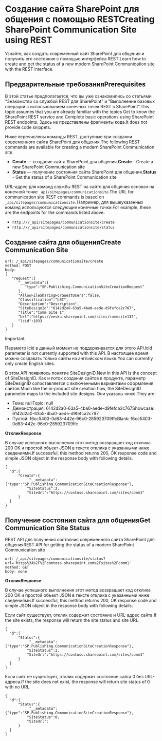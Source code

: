 # <a name="creating-sharepoint-communication-site-using-rest"></a><span data-ttu-id="542ae-101">Создание сайта SharePoint для общения с помощью REST</span><span class="sxs-lookup"><span data-stu-id="542ae-101">Creating SharePoint Communication Site using REST</span></span>

<span data-ttu-id="542ae-102">Узнайте, как создать современный сайт SharePoint для общения и получить его состояние с помощью интерфейса REST.</span><span class="sxs-lookup"><span data-stu-id="542ae-102">Learn how to create and get the status of a new modern SharePoint Communication site with the REST interface.</span></span>

## <a name="prerequisites"></a><span data-ttu-id="542ae-103">Предварительные требования</span><span class="sxs-lookup"><span data-stu-id="542ae-103">Prerequisites</span></span>

<span data-ttu-id="542ae-104">В этой статье предполагается, что вы уже ознакомились со статьями "Знакомство со службой REST для SharePoint" и "Выполнение базовых операций с использованием конечных точек REST в SharePoint".</span><span class="sxs-lookup"><span data-stu-id="542ae-104">This topic assumes that you are already familiar with the topics Get to know the SharePoint REST service and Complete basic operations using SharePoint REST endpoints.</span></span> <span data-ttu-id="542ae-105">Здесь не представлены фрагменты кода.</span><span class="sxs-lookup"><span data-stu-id="542ae-105">It does not provide code snippets.</span></span>

<span data-ttu-id="542ae-106">Ниже перечислены команды REST, доступные при создании современного сайта SharePoint для общения.</span><span class="sxs-lookup"><span data-stu-id="542ae-106">The following REST commands are available for creating a modern SharePoint Communication site.</span></span>

- <span data-ttu-id="542ae-107">**Create** — создание сайта SharePoint для общения.</span><span class="sxs-lookup"><span data-stu-id="542ae-107">**Create** - Create a new SharePoint Communication site</span></span>
- <span data-ttu-id="542ae-108">**Status** — получение состояния сайта SharePoint для общения.</span><span class="sxs-lookup"><span data-stu-id="542ae-108">**Status** - Get the status of a SharePoint Communication site</span></span> 

<span data-ttu-id="542ae-109">URL-адрес для команд службы REST на сайте для общения основан на конечной точке `_api/sitepages/communicationsite`.</span><span class="sxs-lookup"><span data-stu-id="542ae-109">The URL for communication site REST commands is based on `_api/sitepages/communicationsite`.</span></span> <span data-ttu-id="542ae-110">Например, для вышеуказанных команд используются следующие конечные точки:</span><span class="sxs-lookup"><span data-stu-id="542ae-110">For example, these are the endpoints for the commands listed above:</span></span>

- `http:///_api/sitepages/communicationsite/create`
- `http:///_api/sitepages/communicationsite/status`

## <a name="create-communication-site"></a><span data-ttu-id="542ae-111">Создание сайта для общения</span><span class="sxs-lookup"><span data-stu-id="542ae-111">Create Communication Site</span></span>

```
url: /_api/sitepages/communicationsite/create
method: POST
body:
{
   "request":{
      "__metadata":{
         "type":"SP.Publishing.CommunicationSiteCreationRequest"
      },
      "AllowFileSharingForGuestUsers":false,
      "Classification":"LBI",
      "Description":"Description",
      "SiteDesignId":"6142d2a0-63a5-4ba0-aede-d9fefca2c767",
      "Title":"Comm Site 1",
      "Url":"https://vesku.sharepoint.com/sites/commsite132",
      "lcid":1033
   }
}
```

> [!IMPORTANT]
> <span data-ttu-id="542ae-112">Параметр lcid в данный момент не поддерживается для этого API.</span><span class="sxs-lookup"><span data-stu-id="542ae-112">lcid parameter is not currently supported with this API.</span></span> <span data-ttu-id="542ae-113">В настоящее время можно создавать только сайты на английском языке.</span><span class="sxs-lookup"><span data-stu-id="542ae-113">You can currently only create English sites.</span></span> 

<span data-ttu-id="542ae-114">В этом API появилось понятие SiteDesignID.</span><span class="sxs-lookup"><span data-stu-id="542ae-114">New in this API is the concept of SiteDesignID.</span></span> <span data-ttu-id="542ae-115">Как и поток создания сайтов в продукте, параметр SiteDesignID сопоставляется с включенными вариантами оформления сайтов.</span><span class="sxs-lookup"><span data-stu-id="542ae-115">Much like the in-product site creation flow, the SiteDesignID parameter maps to the included site designs.</span></span> <span data-ttu-id="542ae-116">Они указаны ниже.</span><span class="sxs-lookup"><span data-stu-id="542ae-116">They are:</span></span>

- <span data-ttu-id="542ae-117">Тема: null</span><span class="sxs-lookup"><span data-stu-id="542ae-117">Topic: null</span></span>
- <span data-ttu-id="542ae-118">Демонстрация: 6142d2a0-63a5-4ba0-aede-d9fefca2c767</span><span class="sxs-lookup"><span data-stu-id="542ae-118">Showcase: 6142d2a0-63a5-4ba0-aede-d9fefca2c767</span></span>
- <span data-ttu-id="542ae-119">Пустой: f6cc5403-0d63-442e-96c0-285923709ffc</span><span class="sxs-lookup"><span data-stu-id="542ae-119">Blank: f6cc5403-0d63-442e-96c0-285923709ffc</span></span>

<span data-ttu-id="542ae-120">**Отклик**</span><span class="sxs-lookup"><span data-stu-id="542ae-120">**Response**</span></span>

<span data-ttu-id="542ae-121">В случае успешного выполнения этот метод возвращает код отклика 200 OK и простой объект JSON в тексте отклика с указанными ниже сведениями.</span><span class="sxs-lookup"><span data-stu-id="542ae-121">If successful, this method returns 200, OK response code and simple JSON object in the response body with following details.</span></span>

```
{
  "d":{
      "Create":{
           "__metadata":{"type":"SP.Publishing.CommunicationSiteCreationResponse"},
          "SiteStatus":2,
          "SiteUrl":"https://contoso.sharepoint.com/sites/comm1"
      }
  }
}
```


## <a name="get-communication-site-status"></a><span data-ttu-id="542ae-122">Получение состояния сайта для общения</span><span class="sxs-lookup"><span data-stu-id="542ae-122">Get Communication Site Status</span></span>

<span data-ttu-id="542ae-123">REST API для получения состояния современного сайта SharePoint для общения</span><span class="sxs-lookup"><span data-stu-id="542ae-123">REST API for getting the status of a modern SharePoint Communication site</span></span>

```
url: /_api/sitepages/communicationsite/status?url='https%3A%2F%2Fcontoso.sharepoint.com%2Fsites%2Fcomm1'
method: GET
body: none
```

<span data-ttu-id="542ae-124">**Отклик**</span><span class="sxs-lookup"><span data-stu-id="542ae-124">**Response**</span></span>

<span data-ttu-id="542ae-125">В случае успешного выполнения этот метод возвращает код отклика 200 OK и простой объект JSON в тексте отклика с указанными ниже сведениями.</span><span class="sxs-lookup"><span data-stu-id="542ae-125">If successful, this method returns 200, OK response code and simple JSON object in the response body with following details.</span></span>
 
<span data-ttu-id="542ae-126">Если сайт существует, отклик содержит состояние и URL-адрес сайта.</span><span class="sxs-lookup"><span data-stu-id="542ae-126">If the site exists, the response will return the site status and site URL.</span></span>

```
{
  "d":{
      "Status":{
           "__metadata":{"type":"SP.Publishing.CommunicationSiteCreationResponse"},
          "SiteStatus":2,
          "SiteUrl":"https://contoso.sharepoint.com/sites/comm1"
      }
  }
}
```

<span data-ttu-id="542ae-127">Если сайт не существует, отклик содержит состояние сайта 0 без URL-адреса.</span><span class="sxs-lookup"><span data-stu-id="542ae-127">If the site does not exist, the response will return site status of 0 with no URL.</span></span>

```
{
  "d":{
      "Status":{
           "__metadata":{"type":"SP.Publishing.CommunicationSiteCreationResponse"},
          "SiteStatus":0,
          "SiteUrl":
      }
  }
}
```